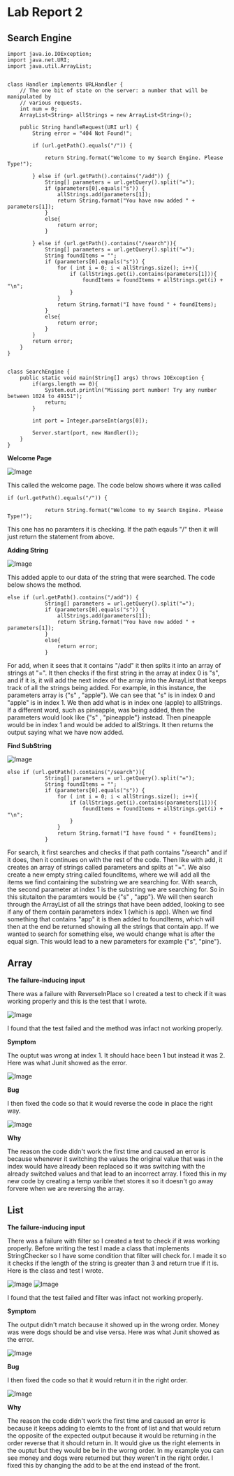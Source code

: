 # Lab Report 2

## Search Engine

```
import java.io.IOException;
import java.net.URI;
import java.util.ArrayList;


class Handler implements URLHandler {
    // The one bit of state on the server: a number that will be manipulated by
    // various requests.
    int num = 0;
    ArrayList<String> allStrings = new ArrayList<String>();

    public String handleRequest(URI url) {
        String error = "404 Not Found!";

        if (url.getPath().equals("/")) {

            return String.format("Welcome to my Search Engine. Please Type!");

        } else if (url.getPath().contains("/add")) {
            String[] parameters = url.getQuery().split("=");
            if (parameters[0].equals("s")) {
                allStrings.add(parameters[1]);
                return String.format("You have now added " + parameters[1]);
            }
            else{
                return error;
            }
    
        } else if (url.getPath().contains("/search")){
            String[] parameters = url.getQuery().split("=");
            String foundItems = "";
            if (parameters[0].equals("s")) {
                for ( int i = 0; i < allStrings.size(); i++){
                    if (allStrings.get(i).contains(parameters[1])){
                        foundItems = foundItems + allStrings.get(i) + "\n";
                    }
                }
                return String.format("I have found " + foundItems);
            }
            else{
                return error;
            }
        }
        return error;
    }
}


class SearchEngine {
    public static void main(String[] args) throws IOException {
        if(args.length == 0){
            System.out.println("Missing port number! Try any number between 1024 to 49151");
            return;
        }

        int port = Integer.parseInt(args[0]);

        Server.start(port, new Handler());
    }
}
```


**Welcome Page**

![Image](Lab3SC/sewelcome.png)


This called the welcome page. The code below shows where it was called

```
if (url.getPath().equals("/")) {

            return String.format("Welcome to my Search Engine. Please Type!");
```
This one has no paramters it is checking. If the path eqauls "/" then it will just return the statement from above. 

**Adding String**

![Image](Lab3SC/seapple.png)

This added apple to our data of the string that were searched. The code below shows the method.

```
else if (url.getPath().contains("/add")) {
            String[] parameters = url.getQuery().split("=");
            if (parameters[0].equals("s")) {
                allStrings.add(parameters[1]);
                return String.format("You have now added " + parameters[1]);
            }
            else{
                return error;
            }
```
For add, when it sees that it contains "/add" it then splits it into an array of strings at "=". It then checks if the first string in the array at index 0 is "s", and if it is, it will add the next index of the array into the ArrayList that keeps track of all the strings being added. For example, in this instance, the parameters array is {"s" , "apple"}. We can see that "s" is in index 0 and "apple" is in index 1. We then add what is in index one (apple) to allStrings. If a different word, such as pineapple, was being added, then the parameters would look like
{"s" , "pineapple"} instead. Then pineapple would be in index 1 and would be added to allStrings. It then returns the output saying what we have now added.



**Find SubString**

![Image](Lab3SC/sefind.png)

```
else if (url.getPath().contains("/search")){
            String[] parameters = url.getQuery().split("=");
            String foundItems = "";
            if (parameters[0].equals("s")) {
                for ( int i = 0; i < allStrings.size(); i++){
                    if (allStrings.get(i).contains(parameters[1])){
                        foundItems = foundItems + allStrings.get(i) + "\n";
                    }
                }
                return String.format("I have found " + foundItems);
            }
```
For search, it first searches and checks if that path contains "/search" and if it does, then it continues on with the rest of the code. Then like with add, it creates an array of strings called parameters and splits at "=". We also create a new empty string called foundItems, where we will add all the items we find containing the substring we are searching for. With search, the second parameter at index 1 is the substring we are searching for. So in this situtaiton the paramters would be {"s" , "app"}. We will then search through the ArrayList of all the strings that have been added, looking to see if any of them contain parameters index 1 (which is app). When we find something that contains "app" it is then added to foundItems, which will then at the end be returned showing all the strings that contain app. If we wanted to search for something else, we would change what is after the equal sign. This would lead to a new parameters for example 
{"s", "pine"}. 


## Array

**The failure-inducing input** 

There was a failure with ReverseInPlace so I created a test to check if it was working properly and this is the test that I wrote.

![Image](Lab3SC/test1array.png)

I found that the test failed and the method was infact not working properly.

**Symptom** 

The ouptut was wrong at index 1. It should hace been 1 but instead it was 2. Here was what Junit showed as the error.

![Image](Lab3SC/testarrayoutput.png)

**Bug** 

I then fixed the code so that it would reverse the code in place the right way.

![Image](Lab3SC/arrayfixed.png)

**Why**

The reason the code didn't work the first time and caused an error is because whenever it switching the values the original value that was in the index would have already been replaced so it was switching with the already switched values and that lead to an incorrect array. I fixed this in my new code by creating a temp varible thet stores it so it doesn't go away forvere when we are reversing the array. 

## List

**The failure-inducing input** 

There was a failure with filter so I created a test to check if it was working properly. Before writing the test I made a class that implements StringChecker so I have some condition that filter will check for. I made it so it checks if the length of the string is greater than 3 and return true if it is. Here is the class and test I wrote.

![Image](Lab3SC/checkname.png)
![Image](Lab3SC/test2list.png)

I found that the test failed and filter was infact not working properly.

**Symptom** 

The output didn't match because it showed up in the wrong order. Money was were dogs should be and vise versa. Here was what Junit showed as the error.

![Image](Lab3SC/junit2.ong.png)

**Bug** 

I then fixed the code so that it would return it in the right order.

![Image](Lab3SC/fixedlist.png)

**Why**

The reason the code didn't work the first time and caused an error is because it keeps adding to elemts to the front of list and that would return the opposite of the expected output because it would be returning in the order reverse that it should return in. It would give us the right elements in the ouptut but they would be be in the worng order. In my example you can see money and dogs were returned but they weren't in the right order. I fixed this by changing the add to be at the end instead of the front.